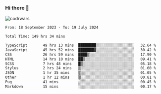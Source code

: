 ### Hi there 👋


![codrwars](https://www.codewars.com/users/rsschool_c9af20f58c35c696/badges/micro) 

<!--START_SECTION:waka-->

```txt
From: 18 September 2023 - To: 19 July 2024

Total Time: 149 hrs 34 mins

TypeScript       49 hrs 13 mins  ████████░░░░░░░░░░░░░░░░░   32.64 %
JavaScript       45 hrs 52 mins  ███████▓░░░░░░░░░░░░░░░░░   30.42 %
CSS              26 hrs 59 mins  ████▒░░░░░░░░░░░░░░░░░░░░   17.90 %
HTML             14 hrs 10 mins  ██▒░░░░░░░░░░░░░░░░░░░░░░   09.41 %
SCSS             7 hrs 48 mins   █▒░░░░░░░░░░░░░░░░░░░░░░░   05.18 %
Stylus           2 hrs 24 mins   ▒░░░░░░░░░░░░░░░░░░░░░░░░   01.60 %
JSON             1 hr 35 mins    ▒░░░░░░░░░░░░░░░░░░░░░░░░   01.05 %
Other            1 hr 12 mins    ▒░░░░░░░░░░░░░░░░░░░░░░░░   00.81 %
Pug              41 mins         ░░░░░░░░░░░░░░░░░░░░░░░░░   00.45 %
Markdown         15 mins         ░░░░░░░░░░░░░░░░░░░░░░░░░   00.17 %
```

<!--END_SECTION:waka-->
